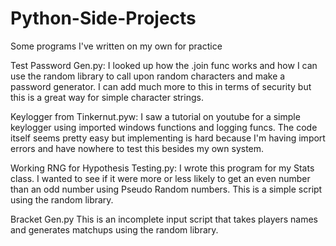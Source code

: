 # Python-Side-Projects
Some programs I've written on my own for practice

Test Password Gen.py: I looked up how the .join func works and how I can use the random library to call upon random characters and make a password generator. I can add much more to this in terms of security but this is a great way for simple character strings. 

Keylogger from Tinkernut.pyw: I saw a tutorial on youtube for a simple keylogger using imported windows functions and logging funcs. The code itself seems pretty easy but implementing is hard because I'm having import errors and have nowhere to test this besides my own system.

Working RNG for Hypothesis Testing.py: I wrote this program for my Stats class. I wanted to see if it were more or less likely to get an even number than an odd number using Pseudo Random numbers. This is a simple script using the random library. 

Bracket Gen.py This is an incomplete input script that takes players names and generates matchups using the random library. 
